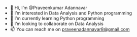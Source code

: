 - 👋 Hi, I’m @Praveenkumar Adannavar
- 👀 I’m interested in Data Analysis and Python programming
- 🌱 I’m currently learning Python programming
- 💞️ I’m looking to collaborate on Data Analysis
- 📫 You can reach me on praveenadannavar8@gmail.com

<!---
Praveenkumaradannavar/Praveenkumaradannavar is a ✨ special ✨ repository because its `README.md` (this file) appears on your GitHub profile.
You can click the Preview link to take a look at your changes.
--->
